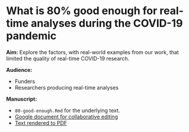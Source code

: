 # What is 80% good enough for real-time analyses during the COVID-19 pandemic

**Aim:** Explore the factors, with real-world examples from our work, that limited the quality of real-time COVID-19 research.

**Audience:**

- Funders
- Researchers producing real-time analyses

**Manuscript:**

- `80-good-enough.Rmd` for the underlying text.
- [Google document for collaborative editing](https://docs.google.com/document/d/1s1Gbbf1YWrhtR-vkN7FTI-rtmeHPfK1bnmAi3IrFR80/edit?usp=sharing)
- [Text rendered to PDF](https://drive.google.com/file/d/1-93fgdDF84-gQSk7Jc97VTlkwBeFX4DG/view?usp=sharing)